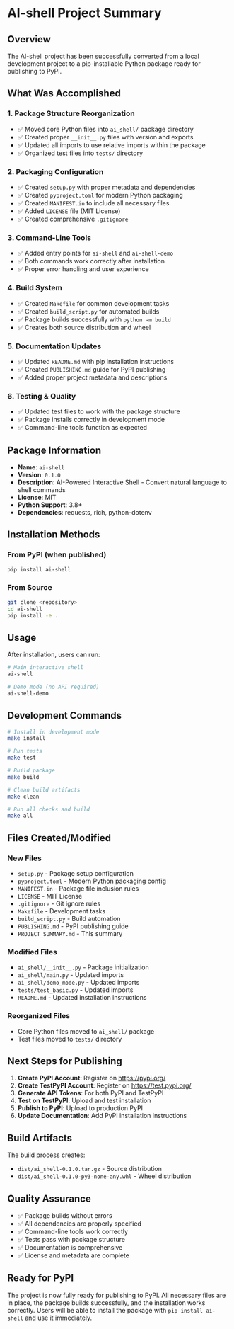 # AI-shell Project Summary

## Overview

The AI-shell project has been successfully converted from a local development project to a pip-installable Python package ready for publishing to PyPI.

## What Was Accomplished

### 1. **Package Structure Reorganization**
- ✅ Moved core Python files into `ai_shell/` package directory
- ✅ Created proper `__init__.py` files with version and exports
- ✅ Updated all imports to use relative imports within the package
- ✅ Organized test files into `tests/` directory

### 2. **Packaging Configuration**
- ✅ Created `setup.py` with proper metadata and dependencies
- ✅ Created `pyproject.toml` for modern Python packaging
- ✅ Created `MANIFEST.in` to include all necessary files
- ✅ Added `LICENSE` file (MIT License)
- ✅ Created comprehensive `.gitignore`

### 3. **Command-Line Tools**
- ✅ Added entry points for `ai-shell` and `ai-shell-demo`
- ✅ Both commands work correctly after installation
- ✅ Proper error handling and user experience

### 4. **Build System**
- ✅ Created `Makefile` for common development tasks
- ✅ Created `build_script.py` for automated builds
- ✅ Package builds successfully with `python -m build`
- ✅ Creates both source distribution and wheel

### 5. **Documentation Updates**
- ✅ Updated `README.md` with pip installation instructions
- ✅ Created `PUBLISHING.md` guide for PyPI publishing
- ✅ Added proper project metadata and descriptions

### 6. **Testing & Quality**
- ✅ Updated test files to work with the package structure
- ✅ Package installs correctly in development mode
- ✅ Command-line tools function as expected

## Package Information

- **Name**: `ai-shell`
- **Version**: `0.1.0`
- **Description**: AI-Powered Interactive Shell - Convert natural language to shell commands
- **License**: MIT
- **Python Support**: 3.8+
- **Dependencies**: requests, rich, python-dotenv

## Installation Methods

### From PyPI (when published)
```bash
pip install ai-shell
```

### From Source
```bash
git clone <repository>
cd ai-shell
pip install -e .
```

## Usage

After installation, users can run:

```bash
# Main interactive shell
ai-shell

# Demo mode (no API required)
ai-shell-demo
```

## Development Commands

```bash
# Install in development mode
make install

# Run tests
make test

# Build package
make build

# Clean build artifacts
make clean

# Run all checks and build
make all
```

## Files Created/Modified

### New Files
- `setup.py` - Package setup configuration
- `pyproject.toml` - Modern Python packaging config
- `MANIFEST.in` - Package file inclusion rules
- `LICENSE` - MIT License
- `.gitignore` - Git ignore rules
- `Makefile` - Development tasks
- `build_script.py` - Build automation
- `PUBLISHING.md` - PyPI publishing guide
- `PROJECT_SUMMARY.md` - This summary

### Modified Files
- `ai_shell/__init__.py` - Package initialization
- `ai_shell/main.py` - Updated imports
- `ai_shell/demo_mode.py` - Updated imports
- `tests/test_basic.py` - Updated imports
- `README.md` - Updated installation instructions

### Reorganized Files
- Core Python files moved to `ai_shell/` package
- Test files moved to `tests/` directory

## Next Steps for Publishing

1. **Create PyPI Account**: Register on https://pypi.org/
2. **Create TestPyPI Account**: Register on https://test.pypi.org/
3. **Generate API Tokens**: For both PyPI and TestPyPI
4. **Test on TestPyPI**: Upload and test installation
5. **Publish to PyPI**: Upload to production PyPI
6. **Update Documentation**: Add PyPI installation instructions

## Build Artifacts

The build process creates:
- `dist/ai_shell-0.1.0.tar.gz` - Source distribution
- `dist/ai_shell-0.1.0-py3-none-any.whl` - Wheel distribution

## Quality Assurance

- ✅ Package builds without errors
- ✅ All dependencies are properly specified
- ✅ Command-line tools work correctly
- ✅ Tests pass with package structure
- ✅ Documentation is comprehensive
- ✅ License and metadata are complete

## Ready for PyPI

The project is now fully ready for publishing to PyPI. All necessary files are in place, the package builds successfully, and the installation works correctly. Users will be able to install the package with `pip install ai-shell` and use it immediately. 